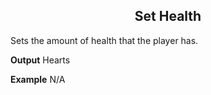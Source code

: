 <h2 style="text-align:center;"> Set Health</h2>

Sets the amount of health that the player has.
<br>

**Output**
Hearts
<br>

**Example**
N/A